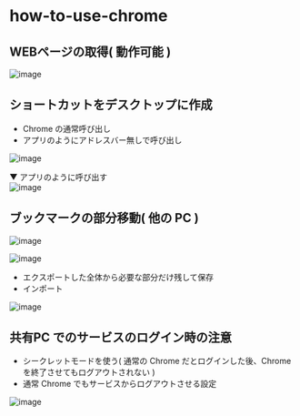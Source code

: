 # how-to-use-chrome

## WEBページの取得( 動作可能 )
![image](https://user-images.githubusercontent.com/1501327/159151183-e3d5397e-72f2-4a5f-b09d-f659b6624b89.png)

## ショートカットをデスクトップに作成
- Chrome の通常呼び出し
- アプリのようにアドレスバー無しで呼び出し

![image](https://user-images.githubusercontent.com/1501327/159151444-dffd53db-6a53-416e-b977-035d6e7ee80b.png)

▼ アプリのように呼び出す\
![image](https://user-images.githubusercontent.com/1501327/159151474-5cd06b5e-2387-4fac-87f2-1daffd68c35a.png)

## ブックマークの部分移動( 他の PC )
![image](https://user-images.githubusercontent.com/1501327/159151561-2a94e8e6-73fc-4089-a286-fb46933cd7fe.png)

![image](https://user-images.githubusercontent.com/1501327/159151598-68dc7517-3415-47b4-87f0-f4060f55a3b3.png)

- エクスポートした全体から必要な部分だけ残して保存
- インポート

![image](https://user-images.githubusercontent.com/1501327/159151794-1f3c948f-e143-4c12-87f5-ec6c2d1bd961.png)

## 共有PC でのサービスのログイン時の注意
- シークレットモードを使う( 通常の Chrome だとログインした後、Chrome を終了させてもログアウトされない )
- 通常 Chrome でもサービスからログアウトさせる設定

![image](https://user-images.githubusercontent.com/1501327/159151957-5b10baaf-a5a9-47c0-a427-25f0f4711f7d.png)
